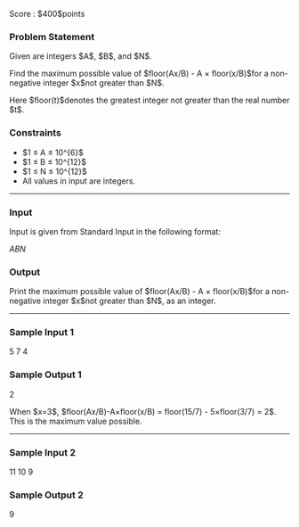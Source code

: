 
<div>

<span>

<span>

<p>
Score : $400$points
</p>

<div>

<section>

### **Problem Statement**

<p>
Given are integers $A$, $B$, and $N$.
</p>

<p>
Find the maximum possible value of $floor(Ax/B) - A × floor(x/B)$for a non-negative integer $x$not greater than $N$.
</p>

<p>
Here $floor(t)$denotes the greatest integer not greater than the real number $t$.
</p>

</section>

</div>

<div>

<section>

### **Constraints**

<ul>

<li>
$1 ≤ A ≤ 10^{6}$
</li>

<li>
$1 ≤ B ≤ 10^{12}$
</li>

<li>
$1 ≤ N ≤ 10^{12}$
</li>

<li>
All values in input are integers.
</li>

</ul>

</section>

</div>

---

<div>

<div>

<section>

### **Input**

<p>
Input is given from Standard Input in the following format:
</p>

<div>

$A$$B$$N$
</div>

</section>

</div>

<div>

<section>

### **Output**

<p>
Print the maximum possible value of $floor(Ax/B) - A × floor(x/B)$for a non-negative integer $x$not greater than $N$, as an integer.
</p>

</section>

</div>

</div>

---

<div>

<section>

### **Sample Input 1**

<div>

5 7 4

</div>

</section>

</div>

<div>

<section>

### **Sample Output 1**

<div>

2

</div>

<p>
When $x=3$, $floor(Ax/B)-A×floor(x/B) = floor(15/7) - 5×floor(3/7) = 2$. This is the maximum value possible.
</p>

</section>

</div>

---

<div>

<section>

### **Sample Input 2**

<div>

11 10 9

</div>

</section>

</div>

<div>

<section>

### **Sample Output 2**

<div>

9

</div>

</section>

</div>

</span>

</span>

</div>
